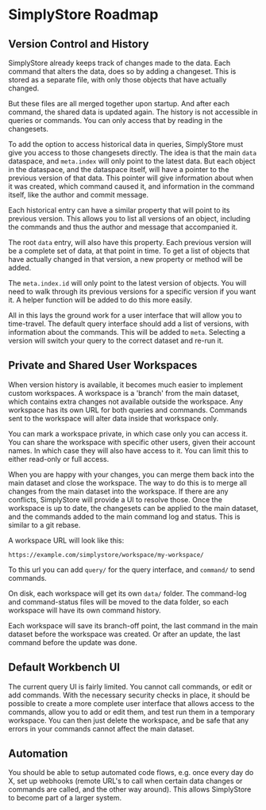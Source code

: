 # SimplyStore Roadmap

## Version Control and History

SimplyStore already keeps track of changes made to the data. Each command that alters the data, does so by adding a changeset. This is stored as a separate file, with only those objects that have actually changed.

But these files are all merged together upon startup. And after each command, the shared data is updated again. The history is not accessible in queries or commands. You can only access that by reading in the changesets.

To add the option to access historical data in queries, SimplyStore must give you access to those changesets directly. The idea is that the main `data` dataspace, and `meta.index` will only point to the latest data. But each object in the dataspace, and the dataspace itself, will have a pointer to the previous version of that data. This pointer will give information about when it was created, which command caused it, and information in the command itself, like the author and commit message.

Each historical entry can have a similar property that will point to its previous version. This allows you to list all versions of an object, including the commands and thus the author and message that accompanied it.

The root `data` entry, will also have this property. Each previous version will be a complete set of data, at that point in time. To get a list of objects that have actually changed in that version, a new property or method will be added.

The `meta.index.id` will only point to the latest version of objects. You will need to walk through its previous versions for a specific version if you want it. A helper function will be added to do this more easily.

All in this lays the ground work for a user interface that will allow you to time-travel. The default query interface should add a list of versions, with information about the commands. This will be added to `meta`. Selecting a version will switch your query to the correct dataset and re-run it.

## Private and Shared User Workspaces

When version history is available, it becomes much easier to implement custom workspaces. A workspace is a 'branch' from the main dataset, which contains extra changes not available outside the workspace. Any workspace has its own URL for both queries and commands. Commands sent to the workspace will alter data inside that workspace only.

You can mark a workspace private, in which case only you can access it. You can share the workspace with specific other users, given their account names. In which case they will also have access to it. You can limit this to either read-only or full access.

When you are happy with your changes, you can merge them back into the main dataset and close the workspace. The way to do this is to merge all changes from the main dataset into the workspace. If there are any conflicts, SimplyStore will provide a UI to resolve those. Once the workspace is up to date, the changesets can be applied to the main dataset, and the commands added to the main command log and status. This is similar to a git rebase.

A workspace URL will look like this:

```
https://example.com/simplystore/workspace/my-workspace/
```

To this url you can add `query/` for the query interface, and `command/` to send commands.

On disk, each workspace will get its own `data/` folder. The command-log and command-status files will be moved to the data folder, so each workspace will have its own command history.

Each workspace will save its branch-off point, the last command in the main dataset before the workspace was created. Or after an update, the last command before the update was done.

## Default Workbench UI

The current query UI is fairly limited. You cannot call commands, or edit or add commands. With the necessary security checks in place, it should be possible to create a more complete user interface that allows access to the commands, allow you to add or edit them, and test run them in a temporary workspace. You can then just delete the workspace, and be safe that any errors in your commands cannot affect the main dataset.

## Automation

You should be able to setup automated code flows, e.g. once every day do X, set up webhooks (remote URL's to call when certain data changes or commands are called, and the other way around). This allows SimplyStore to become part of a larger system.

